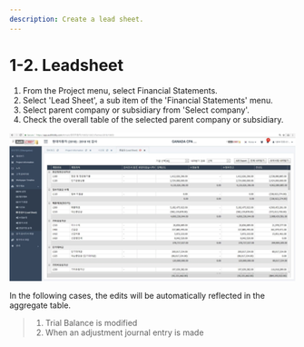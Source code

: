 ```yaml
---
description: Create a lead sheet.
---
```


# 1-2. Leadsheet

1. From the Project menu, select Financial Statements.
2. Select 'Lead Sheet', a sub item of the 'Financial Statements' menu.
3. Select parent company or subsidiary from 'Select company'.
4. Check the overall table of the selected parent company or subsidiary.

![Project Home-&amp;gt; financial statements-&amp;gt;Selecting Enterprises\(Selecting Parent Company or Subsidiary\)](../../../.gitbook/assets/image-149.png)

In the following cases, the edits will be automatically reflected in the aggregate table.

> 1. Trial Balance is modified
> 2. When an adjustment journal entry is made

